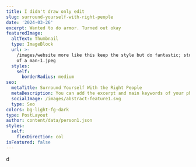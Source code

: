 ```yaml
---
title: I didn't draw only edit
slug: surround-yourself-with-right-people
date: '2024-03-26'
excerpt: Wanted to do armor. Turned out okay
featuredImage:
  altText: Thumbnail
  type: ImageBlock
  url: >-
    /images/website more like this keep the style but do fantastic; studio shot
    of a man-1.jpeg
  styles:
    self:
      borderRadius: medium
seo:
  metaTitle: Surround Yourself With the Right People
  metaDescription: You can add the excerpt and main keywords of your photography post here.
  socialImage: /images/abstract-feature1.svg
  type: Seo
colors: bg-light-fg-dark
type: PostLayout
author: content/data/person1.json
styles:
  self:
    flexDirection: col
isFeatured: false
---
```


d
